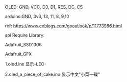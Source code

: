 OLED: GND, VCC, D0, D1, RES, DC, CS

arduino:GND, 3v3, 13, 11, 8, 9,10

ref: https://www.cnblogs.com/gooutlook/p/11773966.html 

spi
Require Library:

Adafruit_SSD1306

Adafruit_GFX

1.oled.ino 显示-LEO-

2.oled_a_piece_of_cake.ino 显示中文"小菜一碟"
